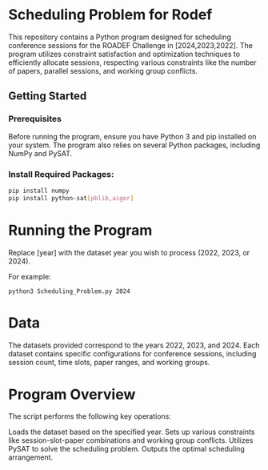 # Scheduling Problem for Rodef 
This repository contains a Python program designed for scheduling conference sessions for the ROADEF Challenge in [2024,2023,2022]. The program utilizes constraint satisfaction and optimization techniques to efficiently allocate sessions, respecting various constraints like the number of papers, parallel sessions, and working group conflicts.

## Getting Started

### Prerequisites
Before running the program, ensure you have Python 3 and pip installed on your system. The program also relies on several Python packages, including NumPy and PySAT.
### Install Required Packages:
```bash
pip install numpy
pip install python-sat[pblib,aiger]

```
# Running the Program
Replace [year] with the dataset year you wish to process (2022, 2023, or 2024).

For example:

```
python3 Scheduling_Problem.py 2024
```

# Data
The datasets provided correspond to the years 2022, 2023, and 2024. Each dataset contains specific configurations for conference sessions, including session count, time slots, paper ranges, and working groups.

# Program Overview

The script performs the following key operations:

Loads the dataset based on the specified year.
Sets up various constraints like session-slot-paper combinations and working group conflicts.
Utilizes PySAT to solve the scheduling problem.
Outputs the optimal scheduling arrangement.
